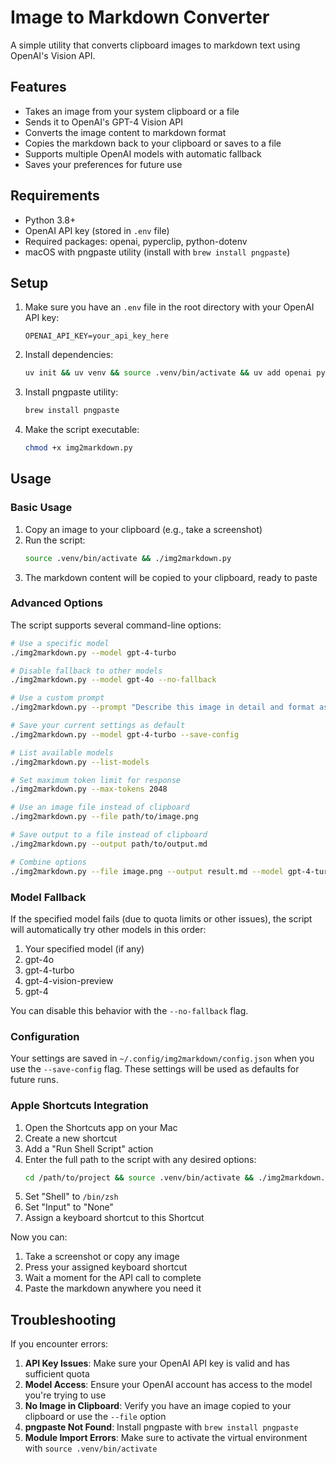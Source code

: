 # Image to Markdown Converter

A simple utility that converts clipboard images to markdown text using OpenAI's Vision API.

## Features

- Takes an image from your system clipboard or a file
- Sends it to OpenAI's GPT-4 Vision API
- Converts the image content to markdown format
- Copies the markdown back to your clipboard or saves to a file
- Supports multiple OpenAI models with automatic fallback
- Saves your preferences for future use

## Requirements

- Python 3.8+
- OpenAI API key (stored in `.env` file)
- Required packages: openai, pyperclip, python-dotenv
- macOS with pngpaste utility (install with `brew install pngpaste`)

## Setup

1. Make sure you have an `.env` file in the root directory with your OpenAI API key:
   ```
   OPENAI_API_KEY=your_api_key_here
   ```

2. Install dependencies:
   ```bash
   uv init && uv venv && source .venv/bin/activate && uv add openai pyperclip python-dotenv
   ```

3. Install pngpaste utility:
   ```bash
   brew install pngpaste
   ```

4. Make the script executable:
   ```bash
   chmod +x img2markdown.py
   ```

## Usage

### Basic Usage

1. Copy an image to your clipboard (e.g., take a screenshot)
2. Run the script:
   ```bash
   source .venv/bin/activate && ./img2markdown.py
   ```
3. The markdown content will be copied to your clipboard, ready to paste

### Advanced Options

The script supports several command-line options:

```bash
# Use a specific model
./img2markdown.py --model gpt-4-turbo

# Disable fallback to other models
./img2markdown.py --model gpt-4o --no-fallback

# Use a custom prompt
./img2markdown.py --prompt "Describe this image in detail and format as markdown"

# Save your current settings as default
./img2markdown.py --model gpt-4-turbo --save-config

# List available models
./img2markdown.py --list-models

# Set maximum token limit for response
./img2markdown.py --max-tokens 2048

# Use an image file instead of clipboard
./img2markdown.py --file path/to/image.png

# Save output to a file instead of clipboard
./img2markdown.py --output path/to/output.md

# Combine options
./img2markdown.py --file image.png --output result.md --model gpt-4-turbo
```

### Model Fallback

If the specified model fails (due to quota limits or other issues), the script will automatically try other models in this order:
1. Your specified model (if any)
2. gpt-4o
3. gpt-4-turbo
4. gpt-4-vision-preview
5. gpt-4

You can disable this behavior with the `--no-fallback` flag.

### Configuration

Your settings are saved in `~/.config/img2markdown/config.json` when you use the `--save-config` flag. These settings will be used as defaults for future runs.

### Apple Shortcuts Integration

1. Open the Shortcuts app on your Mac
2. Create a new shortcut
3. Add a "Run Shell Script" action
4. Enter the full path to the script with any desired options:
   ```bash
   cd /path/to/project && source .venv/bin/activate && ./img2markdown.py --model gpt-4-turbo
   ```
5. Set "Shell" to `/bin/zsh`
6. Set "Input" to "None"
7. Assign a keyboard shortcut to this Shortcut

Now you can:
1. Take a screenshot or copy any image
2. Press your assigned keyboard shortcut
3. Wait a moment for the API call to complete
4. Paste the markdown anywhere you need it

## Troubleshooting

If you encounter errors:

1. **API Key Issues**: Make sure your OpenAI API key is valid and has sufficient quota
2. **Model Access**: Ensure your OpenAI account has access to the model you're trying to use
3. **No Image in Clipboard**: Verify you have an image copied to your clipboard or use the `--file` option
4. **pngpaste Not Found**: Install pngpaste with `brew install pngpaste`
5. **Module Import Errors**: Make sure to activate the virtual environment with `source .venv/bin/activate`